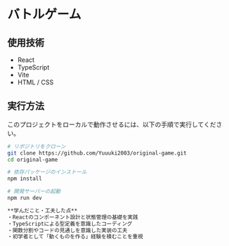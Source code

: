 # バトルゲーム

## 使用技術
- React
- TypeScript
- Vite
- HTML / CSS


## 実行方法

このプロジェクトをローカルで動作させるには、以下の手順で実行してください。

```bash
# リポジトリをクローン
git clone https://github.com/Yuuuki2003/original-game.git
cd original-game

# 依存パッケージのインストール
npm install

# 開発サーバーの起動
npm run dev

**学んだこと・工夫した点**
・Reactのコンポーネント設計と状態管理の基礎を実践
・TypeScriptによる型定義を意識したコーディング
・関数分割やコードの見通しを意識した実装の工夫
・初学者として「動くものを作る」経験を積むことを重視
